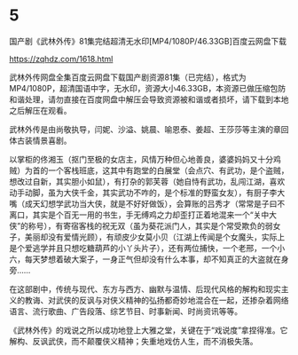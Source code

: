# 5
国产剧《武林外传》81集完结超清无水印[MP4/1080P/46.33GB]百度云网盘下载

https://zqhdz.com/1618.html

武林外传网盘全集百度云网盘下载国产剧资源81集（已完结），格式为MP4/1080P，超清国语中字，无水印，资源大小46.33GB，本资源已做压缩包防和谐处理，请勿直接在百度网盘中解压会导致资源被和谐或者损坏，请下载到本地之后解压在观看。

武林外传是由尚敬执导，闫妮、沙溢、姚晨、喻恩泰、姜超、王莎莎等主演的章回体古装情景喜剧。

以掌柜的佟湘玉（抠门至极的女店主，风情万种但心地善良，婆婆妈妈又十分鸡贼）为首的一个客栈班底，这其中有跑堂的白展堂（会点穴、有武功，是个盗贼，想改过自新，其实胆小如鼠），有打杂的郭芙蓉（她自恃有武功，乱闯江湖，喜欢动手动脚，虽为大侠千金，其实武功不咋的，是个标准的野蛮女友），有厨子李大嘴（成天幻想学武功当大侠，就是不好好做饭），会算账的吕秀才（常常是子曰不离口，其实是个百无一用的书生，手无缚鸡之力却歪打正着地混来一个“关中大侠”的称号），有寄宿客栈的祝无双（虽为葵花派门人，其实是个常受欺负的弱女子，美丽却没有爱情光顾），有顽皮少女莫小贝（江湖上传闻是个女魔头，实际上是个爱逃学并且只想吃糖葫芦的小丫头片子），还有两位捕快，一个老邢，一个小六，每天梦想着破大案子，一身正气但却没有什么本事，却不知真正的大盗就在身旁……

在这部剧中，传统与现代、东方与西方、幽默与温情、后现代风格的解构和现实主义的教诲、对武侠的反讽与对侠义精神的弘扬都奇妙地混合在一起，还掺杂着网络语言、流行歌曲、广告段落、综艺节目、时事新闻、时尚资讯等等。

《武林外传》的戏说之所以成功地登上大雅之堂，关键在于“戏说度”拿捏得准。它解构、反讽武侠，而不颠覆侠义精神；失重地戏仿人生，而不消极失落。
